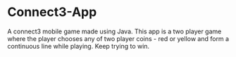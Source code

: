 # Connect3-App

A connect3 mobile game made using Java. This app is a two player game where the player chooses any of two player coins - red or yellow and form a continuous line while playing. Keep trying to win.
